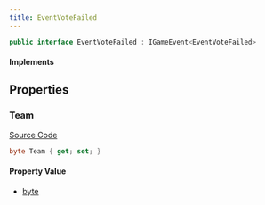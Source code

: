 ```yaml
---
title: EventVoteFailed
---
```


```csharp
public interface EventVoteFailed : IGameEvent<EventVoteFailed>
```

#### Implements

## Properties

### Team

[Source Code](https://github.com/swiftly-solution/swiftlys2/blob/beta/managed/src/SwiftlyS2.Generated/GameEvents/Interfaces/EventVoteFailed.cs#L21)

```csharp
byte Team { get; set; }
```

#### Property Value

- [byte](https://learn.microsoft.com/dotnet/api/system.byte)

